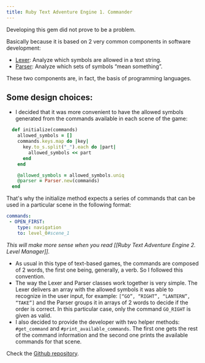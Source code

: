 ```yaml
---
title: Ruby Text Adventure Engine 1. Commander
---
```

Developing this gem did not prove to be a problem.

Basically because it is based on 2 very common components in software development:

- [Lexer](https://en.wikipedia.org/wiki/Lexical_analysis): Analyze which symbols are allowed in a text string.
- [Parser](https://en.wikipedia.org/wiki/Parsing): Analyze which sets of symbols “mean something”.

These two components are, in fact, the basis of programming languages.

## Some design choices:

- I decided that it was more convenient to have the allowed symbols generated from the commands available in each scene of the game:

```ruby
  def initialize(commands)
    allowed_symbols = []
    commands.keys.map do |key|
      key.to_s.split("_").each do |part|
        allowed_symbols << part
      end
    end

    @allowed_symbols = allowed_symbols.uniq
    @parser = Parser.new(commands)
  end
```

That's why the initialize method expects a series of commands that can be used in a particular scene in the following format:

```yaml
commands:
 - OPEN_FIRST:
	type: navigation
	to: level_0#scene_1
```

*This will make more sense when you read [[Ruby Text Adventure Engine 2. Level Manager]].*

- As usual in this type of text-based games, the commands are composed of 2 words, the first one being, generally, a verb. So I followed this convention.
- The way the Lexer and Parser classes work together is very simple. The Lexer delivers an array with the allowed symbols it was able to recognize in the user input, for example: `[“GO”, “RIGHT”, “LANTERN”, “TAKE”]` and the Parser groups it in arrays of 2 words to decide if the order is correct. In this particular case, only the command `GO_RIGHT` is given as valid.
- I also decided to provide the developer with two helper methods: `#get_command` and `#print_available_commands`. The first one gets the rest of the command information and the second one prints the available commands for that scene.

<div class="notice">
Check the  <a target="_blank" href="https://github.com/devcarlosmolero/text-adventure-commander">Github repository</a>.
</div>

